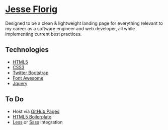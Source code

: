 # [Jesse Florig](http://jesseflorig.com)

Designed to be a clean & lightweight landing page for everything relevant to my career as a software engineer and web developer, all while implementing current best practices.

## Technologies

 - [HTML5](http://www.w3.org/TR/html5/)
 - [CSS3](http://www.w3.org/Style/CSS/current-work)
 - [Twitter Bootstrap](http://getbootstrap.com/)
 - [Font Awesome](http://fontawesome.io/)
 - [Jquery](http://jquery.com/)

## To Do

 - Host via [GitHub Pages](https://github.com/)
 - [HTML5 Boilerplate](http://html5boilerplate.com/)
 - [Less](http://lesscss.org/) or [Sass](http://sass-lang.com/) integration